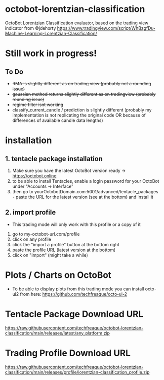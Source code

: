 

# octobot-lorentzian-classification
OctoBot Lorentzian Classification evaluator, based on the trading view indicator from ©jdehorty https://www.tradingview.com/script/WhBzgfDu-Machine-Learning-Lorentzian-Classification/

# Still work in progress!
## To Do
* <del> RMA is slightly different as on trading view (probably not a rounding issue) </del>
* <del> gaussian method returns slightly different as on tradingview (probably rounding issue) </del>
* <del> regime filter isnt working </del>
* classify_current_candle / prediction is slightly different (probably my implementation is not replicating the original code OR because of differences of available candle data lengths)


# installation
## 1. tentacle package installation
1. Make sure you have the latest OctoBot version ready -> https://octobot.online
2. to be able to install Tentacles, enable a login password for your OctoBot under "Accounts -> Interface"
3. then go to yourOctobotDomain.com:5001/advanced/tentacle_packages - paste the URL for the latest version (see at the bottom) and install it

## 2. import profile
* This trading mode will only work with this profile or a copy of it

1. go to my-octobot-url.com/profile
2. click on any profile
3. click the "import a profile" button at the bottom right
4. paste the profile URL (latest version at the bottom)
5. click on "import" (might take a while)


# Plots / Charts on OctoBot
* To be able to display plots from this trading mode you can install octo-ui2 from here: https://github.com/techfreaque/octo-ui-2

# Tentacle Package Download URL
https://raw.githubusercontent.com/techfreaque/octobot-lorentzian-classification/main/releases/latest/any_platform.zip

# Trading Profile Download URL
https://raw.githubusercontent.com/techfreaque/octobot-lorentzian-classification/main/releases/profile/lorentzian-classification_profile.zip
